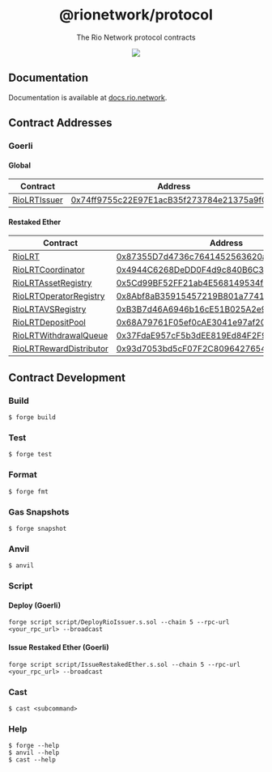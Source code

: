 <h1 align="center">
  @rionetwork/protocol
</h1>
<p align="center">
  The Rio Network protocol contracts
</p>
<p align="center">
  <a href="https://rio.network/">
    <img src="https://img.shields.io/badge/website-rio.network-blue">
  </a>
</p>

## Documentation

Documentation is available at [docs.rio.network](https://docs.rio.network).

## Contract Addresses

### Goerli

#### Global

| Contract                                               | Address                                                                                                                      |
| ------------------------------------------------------ | ---------------------------------------------------------------------------------------------------------------------------- |
| [RioLRTIssuer](./contracts/restaking/RioLRTIssuer.sol) | [0x74ff9755c22E97E1acB35f273784e21375a9f0c8](https://goerli.etherscan.io/address/0x74ff9755c22E97E1acB35f273784e21375a9f0c8) |

#### Restaked Ether

| Contract                                                                     | Address                                                                                                                      |
| ---------------------------------------------------------------------------- | ---------------------------------------------------------------------------------------------------------------------------- |
| [RioLRT](./contracts/restaking/RioLRT.sol)                                   | [0x87355D7d4736c7641452563620aF267634E7F557](https://goerli.etherscan.io/address/0x87355D7d4736c7641452563620aF267634E7F557) |
| [RioLRTCoordinator](./contracts/restaking/RioLRTCoordinator.sol)             | [0x4944C6268DeDD0F4d9c840B6C389a7c5C7dD473a](https://goerli.etherscan.io/address/0x4944C6268DeDD0F4d9c840B6C389a7c5C7dD473a) |
| [RioLRTAssetRegistry](./contracts/restaking/RioLRTAssetRegistry.sol)         | [0x5Cd99BF52FF21ab4E568149534f3521432e37ec0](https://goerli.etherscan.io/address/0x5Cd99BF52FF21ab4E568149534f3521432e37ec0) |
| [RioLRTOperatorRegistry](./contracts/restaking/RioLRTOperatorRegistry.sol)   | [0x8Abf8aB35915457219B801a774140f067DdB0705](https://goerli.etherscan.io/address/0x8Abf8aB35915457219B801a774140f067DdB0705) |
| [RioLRTAVSRegistry](./contracts/restaking/RioLRTAVSRegistry.sol)             | [0xB3B7d46A6946b16cE51B025A2e98e404e9aDbC4C](https://goerli.etherscan.io/address/0xB3B7d46A6946b16cE51B025A2e98e404e9aDbC4C) |
| [RioLRTDepositPool](./contracts/restaking/RioLRTDepositPool.sol)             | [0x68A79761F05ef0cAE3041e97af2021Fcd9115A32](https://goerli.etherscan.io/address/0x68A79761F05ef0cAE3041e97af2021Fcd9115A32) |
| [RioLRTWithdrawalQueue](./contracts/restaking/RioLRTWithdrawalQueue.sol)     | [0x37FdaE957cF5b3dEE819Ed84F2F99617C0B2749b](https://goerli.etherscan.io/address/0x37FdaE957cF5b3dEE819Ed84F2F99617C0B2749b) |
| [RioLRTRewardDistributor](./contracts/restaking/RioLRTRewardDistributor.sol) | [0x93d7053bd5cF07F2C80964276549EEc325f9f1fE](https://goerli.etherscan.io/address/0x93d7053bd5cF07F2C80964276549EEc325f9f1fE) |

## Contract Development

### Build

```shell
$ forge build
```

### Test

```shell
$ forge test
```

### Format

```shell
$ forge fmt
```

### Gas Snapshots

```shell
$ forge snapshot
```

### Anvil

```shell
$ anvil
```

### Script

#### Deploy (Goerli)

```shell
forge script script/DeployRioIssuer.s.sol --chain 5 --rpc-url <your_rpc_url> --broadcast
```

#### Issue Restaked Ether (Goerli)

```shell
forge script script/IssueRestakedEther.s.sol --chain 5 --rpc-url <your_rpc_url> --broadcast
```

### Cast

```shell
$ cast <subcommand>
```

### Help

```shell
$ forge --help
$ anvil --help
$ cast --help
```
